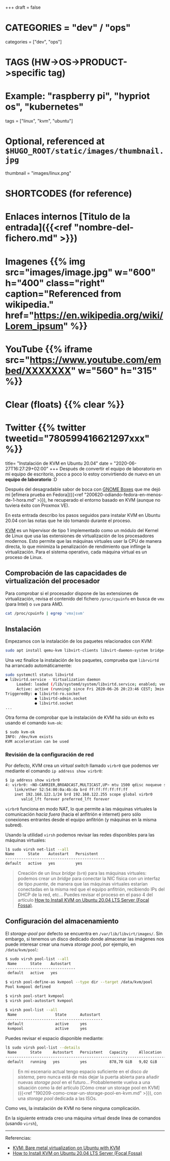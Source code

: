 +++
draft = false

# CATEGORIES = "dev" / "ops"
categories = ["dev", "ops"]
# TAGS (HW->OS->PRODUCT->specific tag)
# Example: "raspberry pi", "hypriot os", "kubernetes"

tags = ["linux", "kvm", "ubuntu"]

# Optional, referenced at `$HUGO_ROOT/static/images/thumbnail.jpg`
thumbnail = "images/linux.png"

# SHORTCODES (for reference)

# Enlaces internos [Titulo de la entrada]({{<ref "nombre-del-fichero.md" >}})

# Imagenes {{% img src="images/image.jpg" w="600" h="400" class="right" caption="Referenced from wikipedia." href="https://en.wikipedia.org/wiki/Lorem_ipsum" %}}
# YouTube {{% iframe src="https://www.youtube.com/embed/XXXXXXX" w="560" h="315" %}}
# Clear (floats) {{% clear %}}
# Twitter {{% twitter tweetid="780599416621297xxx" %}}

title=  "Instalación de KVM en Ubuntu 20.04"
date = "2020-06-27T16:27:29+02:00"
+++
Después de convertir el equipo de laboratorio en mi equipo de escritorio, poco a poco lo estoy convirtiendo de nuevo en un **equipo de laboratorio** :D

Después del desagradable sabor de boca con [GNOME Boxes](https://wiki.gnome.org/Apps/Boxes) que me dejó mi [efímera prueba en Fedora]({{<ref "200620-odiando-fedora-en-menos-de-1-hora.md" >}}), he recuperado el entorno basado en KVM (aunque no tuviera éxito con Proxmox VE).

En esta entrada describo los pasos seguidos para instalar KVM en Ubuntu 20.04 con las notas que he ido tomando durante el proceso.
<!--more-->

[KVM](https://www.linux-kvm.org/page/Main_Page) es un hipervisor de tipo 1 implementado como un módulo del Kernel de Linux que usa las extensiones de virtualización de los procesadores modernos.
Esto permite que las máquinas virtuales user la CPU de manera directa, lo que minimiza la penalización de rendimiento que inflinge la virtualización.
Para el sistema operativo, cada máquina virtual es un proceso de Linux.

## Comprobación de las capacidades de virtualización del procesador

Para comprobar si el procesador dispone de las extensiones de virtualización, revisa el contenido del fichero `/proc/cpuinfo` en busca de `vmx` (para Intel) o `svm` para AMD.

```bash
cat /proc/cpuinfo | egrep 'vmx|svm'
```

## Instalación

Empezamos con la instalación de los paquetes relacionados con KVM:

```bash
sudo apt install qemu-kvm libvirt-clients libvirt-daemon-system bridge-utils virtinst libvirt-daemon virt-manager virt-viewer
```

Una vez finalice la instalación de los paquetes, comprueba que `librvirtd` ha arrancado automáticamente:

```bash
sudo systemctl status libvirtd
● libvirtd.service - Virtualization daemon
     Loaded: loaded (/lib/systemd/system/libvirtd.service; enabled; vendor preset: enabled)
     Active: active (running) since Fri 2020-06-26 20:23:46 CEST; 3min 45s ago
TriggeredBy: ● libvirtd-ro.socket
             ● libvirtd-admin.socket
             ● libvirtd.socket
...
```

Otra forma de comprobar que la instalación de KVM ha sido un éxito es usando el comando `kvm-ok`:

```bash
$ sudo kvm-ok
INFO: /dev/kvm exists
KVM acceleration can be used
```

### Revisión de la configuración de red

Por defecto, KVM crea un *virtual switch* llamado `virbr0` que podemos ver mediante el comando `ip address show virbr0`:

```bash
$ ip address show virbr0
4: virbr0: <NO-CARRIER,BROADCAST,MULTICAST,UP> mtu 1500 qdisc noqueue state DOWN group default qlen 1000
    link/ether 52:54:00:0a:4b:da brd ff:ff:ff:ff:ff:ff
    inet 192.168.122.1/24 brd 192.168.122.255 scope global virbr0
       valid_lft forever preferred_lft forever
```

`virbr0` funciona en modo NAT, lo que permite a las máquinas virtuales la comunicación *hacia fuera* (hacia el anfitrión e internet) pero sólo conexiones entrantes desde el equipo anfitrión (y máquinas en la misma subred).

Usando la utilidad `virsh` podemos revisar las redes disponibles para las máquinas virtuales:

```bash
l$ sudo virsh net-list --all
Name      State    Autostart   Persistent
--------------------------------------------
default   active   yes         yes
```

> Creación de un *linux bridge* (`br0`) para las máquinas virtuales: podemos crear un *bridge* para conectar la NIC física con un interfaz de tipo *puente*, de manera que las máquinas virtuales estarían conectadas en la misma red que el equipo anfitrión, recibiendo IPs del DHCP de la red, etc... Puedes revisar el proceso en el paso 4 del artículo [How to Install KVM on Ubuntu 20.04 LTS Server (Focal Fossa)](https://www.linuxtechi.com/install-kvm-on-ubuntu-20-04-lts-server/).

## Configuración del almacenamiento

El *storage-pool* por defecto se encuentra en `/var/lib/libvirt/images/`. Sin embargo, si tenemos un disco dedicado donde almacenar las imágenes nos puede interesar crear una nueva *storage pool*, por ejemplo, en `/data/kvm/pool`:

```bash
$ sudo virsh pool-list --all
 Name      State    Autostart
-------------------------------
 default   active   yes

$ virsh pool-define-as kvmpool --type dir --target /data/kvm/pool
Pool kvmpool defined

$ virsh pool-start kvmpool
$ virsh pool-autostart kvmpool

$ virsh pool-list --all
 Name                 State      Autostart
-------------------------------------------
 default              active     yes
 kvmpool              active     yes
```

Puedes revisar el espacio disponible mediante:

```bash
l$ sudo virsh pool-list --details
 Name      State     Autostart   Persistent   Capacity     Allocation   Available
------------------------------------------------------------------------------------
 default   running   yes         yes          878,70 GiB   9,02 GiB     869,68 GiB
```

> En mi escenario actual tengo espacio suficiente en el disco *de sistema*, pero nunca está de más dejar la puerta abierta para añadir nuevas *storage pool* en el futuro... Probablemente vuelva a una situación como la del artículo [Cómo crear un storage pool en KVM]({{<ref "190209-como-crear-un-storage-pool-en-kvm.md" >}}), con una *storage pool* dedicada a las ISOs.

Como ves, la instalación de KVM no tiene ninguna complicación.

En la siguiente entrada creo una máquina virtual desde línea de comandos (usando `virsh`),

---

Referencias:

- [KVM: Bare metal virtualization on Ubuntu with KVM](https://fabianlee.org/2018/08/27/kvm-bare-metal-virtualization-on-ubuntu-with-kvm/)
- [How to Install KVM on Ubuntu 20.04 LTS Server (Focal Fossa)](https://www.linuxtechi.com/install-kvm-on-ubuntu-20-04-lts-server/)
